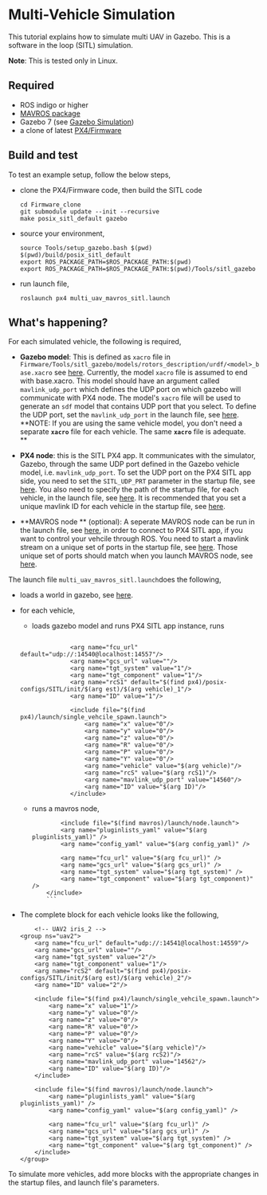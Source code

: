 # Multi-Vehicle Simulation

This tutorial explains how to simulate multi UAV in Gazebo. This is a software in the loop \(SITL\) simulation.

**Note**: This is tested only in Linux.

## Required

* ROS indigo or higher 
* [MAVROS package](http://wiki.ros.org/mavros)
* Gazebo 7 \(see [Gazebo Simulation](/simulation/gazebo.md)\)
* a clone of latest [PX4/Firmware](https://github.com/PX4/Firmware)

## Build and test

To test an example setup, follow the below steps,

* clone the PX4/Firmware code, then build the SITL code
  ```
  cd Firmware_clone
  git submodule update --init --recursive
  make posix_sitl_default gazebo
  ```
* source your environment,

  ```
  source Tools/setup_gazebo.bash $(pwd) $(pwd)/build/posix_sitl_default
  export ROS_PACKAGE_PATH=$ROS_PACKAGE_PATH:$(pwd)
  export ROS_PACKAGE_PATH=$ROS_PACKAGE_PATH:$(pwd)/Tools/sitl_gazebo
  ```

* run launch file,

  ```
  roslaunch px4 multi_uav_mavros_sitl.launch
  ```

## What's happening?

For each simulated vehicle, the following is required,

* **Gazebo model**: This is defined as `xacro` file in `Firmware/Tools/sitl_gazebo/models/rotors_description/urdf/<model>_base.xacro` see [here](https://github.com/PX4/sitl_gazebo/tree/02060a86652b736ca7dd945a524a8bf84eaf5a05/models/rotors_description/urdf). Currently, the model `xacro` file is assumed to end with base.xacro. This model should have an argument called  `mavlink_udp_port` which defines the UDP port on which gazebo will communicate with PX4 node. The model's `xacro` file will be used to generate an `sdf` model that contains UDP port that you select. To define the UDP port, set the `mavlink_udp_port` in the launch file, see [here](https://github.com/PX4/Firmware/blob/master/launch/multi_uav_mavros_sitl.launch#L48).  
  **NOTE: If you are using the same vehicle model, you don't need  a separate **`xacro`** file for each vehicle. The same **`xacro`** file is adequate.                
  **

* **PX4 node**: this is the SITL PX4 app. It communicates with the simulator, Gazebo, through the same UDP port defined in the Gazebo vehicle model, i.e. `mavlink_udp_port`. To set the UDP port on the PX4 SITL app side, you need to set the `SITL_UDP_PRT` parameter in the startup file, see [here](https://github.com/PX4/Firmware/blob/master/posix-configs/SITL/init/ekf2/iris_1#L48). You also need to specify the path of the startup file, for each vehicle, in the launch file, see [here](https://github.com/PX4/Firmware/blob/master/launch/multi_uav_mavros_sitl.launch#L36). It is recommended that you set a unique mavlink ID for each vehicle in the startup file, see [here](https://github.com/PX4/Firmware/blob/master/posix-configs/SITL/init/ekf2/iris_2#L4).

* **MAVROS node ** \(optional\): A seperate MAVROS node can be run in the launch file, see [here](https://github.com/PX4/Firmware/blob/master/launch/multi_uav_mavros_sitl.launch#L85-L93), in order to connect to PX4 SITL app, if you want to control your vehcile through ROS. You need to start a mavlink stream on a unique set of ports in the startup file, see [here](https://github.com/PX4/Firmware/blob/master/posix-configs/SITL/init/ekf2/iris_2#L67).  Those unique set of ports should match when you launch MAVROS node, see [here](https://github.com/PX4/Firmware/blob/master/launch/multi_uav_mavros_sitl.launch#L65).

The launch file `multi_uav_mavros_sitl.launch`does the following,

* loads a world in gazebo, see [here](https://github.com/PX4/Firmware/blob/master/launch/multi_uav_mavros_sitl.launch#L21-L28).
* for each vehicle,

  * loads gazebo model and runs PX4 SITL app instance, runs
  ```

                <arg name="fcu_url" default="udp://:14540@localhost:14557"/>
                <arg name="gcs_url" value=""/>
                <arg name="tgt_system" value="1"/> 
                <arg name="tgt_component" value="1"/>
                <arg name="rcS1" default="$(find px4)/posix-configs/SITL/init/$(arg est)/$(arg vehicle)_1"/>
                <arg name="ID" value="1"/>

                <include file="$(find px4)/launch/single_vehcile_spawn.launch">
                    <arg name="x" value="0"/>
                    <arg name="y" value="0"/>
                    <arg name="z" value="0"/>
                    <arg name="R" value="0"/>
                    <arg name="P" value="0"/>
                    <arg name="Y" value="0"/>
                    <arg name="vehicle" value="$(arg vehicle)"/>
                    <arg name="rcS" value="$(arg rcS1)"/>
                    <arg name="mavlink_udp_port" value="14560"/>
                    <arg name="ID" value="$(arg ID)"/>
                </include>
    ```
    
  * runs a mavros node,
    ```
            <include file="$(find mavros)/launch/node.launch">
            <arg name="pluginlists_yaml" value="$(arg pluginlists_yaml)" />
            <arg name="config_yaml" value="$(arg config_yaml)" />

            <arg name="fcu_url" value="$(arg fcu_url)" />
            <arg name="gcs_url" value="$(arg gcs_url)" />
            <arg name="tgt_system" value="$(arg tgt_system)" />
            <arg name="tgt_component" value="$(arg tgt_component)" />
        </include>
        ```
* The complete block for each vehicle looks like the following,
    ```
        <!-- UAV2 iris_2 -->
    <group ns="uav2">
        <arg name="fcu_url" default="udp://:14541@localhost:14559"/>
        <arg name="gcs_url" value=""/>
        <arg name="tgt_system" value="2"/> 
        <arg name="tgt_component" value="1"/>
        <arg name="rcS2" default="$(find px4)/posix-configs/SITL/init/$(arg est)/$(arg vehicle)_2"/>
        <arg name="ID" value="2"/>

        <include file="$(find px4)/launch/single_vehcile_spawn.launch">
            <arg name="x" value="1"/>
            <arg name="y" value="0"/>
            <arg name="z" value="0"/>
            <arg name="R" value="0"/>
            <arg name="P" value="0"/>
            <arg name="Y" value="0"/>
            <arg name="vehicle" value="$(arg vehicle)"/>
            <arg name="rcS" value="$(arg rcS2)"/>
            <arg name="mavlink_udp_port" value="14562"/>
            <arg name="ID" value="$(arg ID)"/>
        </include>

        <include file="$(find mavros)/launch/node.launch">
            <arg name="pluginlists_yaml" value="$(arg pluginlists_yaml)" />
            <arg name="config_yaml" value="$(arg config_yaml)" />

            <arg name="fcu_url" value="$(arg fcu_url)" />
            <arg name="gcs_url" value="$(arg gcs_url)" />
            <arg name="tgt_system" value="$(arg tgt_system)" />
            <arg name="tgt_component" value="$(arg tgt_component)" />
        </include>
    </group>
    ```
To simulate more vehicles, add more blocks with the appropriate changes in the startup files, and launch file's parameters.
